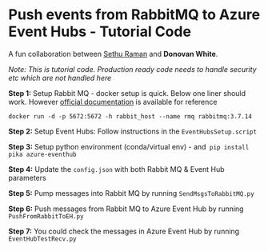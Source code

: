 # Push events from RabbitMQ to Azure Event Hubs - Tutorial Code

A fun collaboration between [Sethu Raman](https://github.com/rsethur/) and __Donovan White__.

_Note: This is tutorial code. Production ready code needs to handle security etc which are not handled here_

__Step 1:__ Setup Rabbit MQ - docker setup is quick. Below one liner should work. However [official documentation](https://hub.docker.com/_/rabbitmq) is available for reference 
```
docker run -d -p 5672:5672 -h rabbit_host --name rmq rabbitmq:3.7.14
```

__Step 2:__ Setup Event Hubs: Follow instructions in the `EventHubsSetup.script`

__Step 3:__ Setup python environment (conda/virtual env) - and` pip install pika azure-eventhub`

__Step 4:__ Update the `config.json` with both Rabbit MQ & Event Hub parameters

__Step 5:__ Pump messages into Rabbit MQ by running `SendMsgsToRabbitMQ.py`

__Step 6:__ Push messages from Rabbit MQ to Azure Event Hub by running `PushFromRabbitToEH.py`

__Step 7:__ You could check the messages in Azure Event Hub by running `EventHubTestRecv.py`
